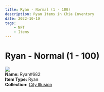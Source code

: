 ```yaml
---
title: Ryan - Normal (1 - 100)
description: Ryan Items in Chia Inventory
date: 2022-10-10
tags:
    - NFT
    - Items
---
```


# Ryan - Normal (1 - 100)
<div class="item_thumbnail">
<img loading="lazy" src="https://342mgsy4hbysd5ruorzrv4qqkcy3m4gxrf3xtgsrgjeyriaz.arweave.net/3zTDSxw4cSH2N_HRzG_vIQULG2cNeJd3maUTJJiKAZ8"><br/>
<div><strong>Name:</strong> Ryan#682</div>
<div><strong>Item Type:</strong> Ryan</div>
<div><strong>Collection:</strong> <a href="https://www.spacescan.io/xch/nft/collection/col1lend2dcn558km4wcwta4xnkfv3xpcmlp9kyt0m909emvfxechlyqdl5ndg">City Illusion</a></div>
</div>

